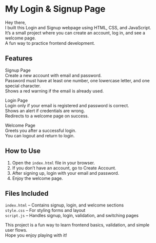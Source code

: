 # My Login & Signup Page

Hey there,  
I built this Login and Signup webpage using HTML, CSS, and JavaScript.  
It’s a small project where you can create an account, log in, and see a welcome page.  
A fun way to practice frontend development.


## Features

Signup Page  
Create a new account with email and password.  
Password must have at least one number, one lowercase letter, and one special character.  
Shows a red warning if the email is already used.

Login Page  
Login only if your email is registered and password is correct.  
Shows an alert if credentials are wrong.  
Redirects to a welcome page on success.

Welcome Page  
Greets you after a successful login.  
You can logout and return to login.



## How to Use

1. Open the `index.html` file in your browser.  
2. If you don’t have an account, go to Create Account.  
3. After signing up, login with your email and password.  
4. Enjoy the welcome page.  


## Files Included

`index.html` – Contains signup, login, and welcome sections  
`style.css` – For styling forms and layout  
`script.js` – Handles signup, login, validation, and switching pages  


This project is a fun way to learn frontend basics, validation, and simple user flows.  
Hope you enjoy playing with it!
